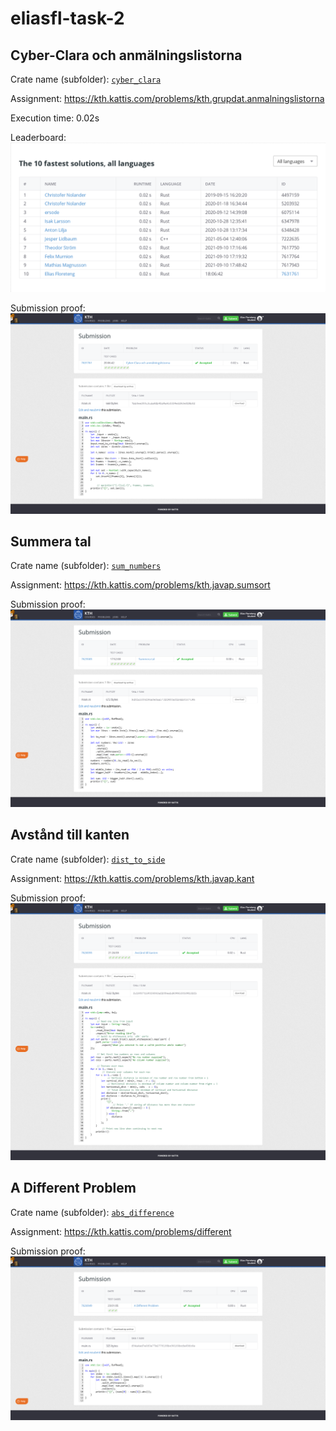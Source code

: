 # eliasfl-task-2

## Cyber-Clara och anmälningslistorna

Crate name (subfolder): [`cyber_clara`](cyber_clara/)

Assignment: https://kth.kattis.com/problems/kth.grupdat.anmalningslistorna

Execution time: 0.02s

Leaderboard:
![cyber_clara kattis leaderboard screenshot](cyber_clara/leaderboard.png)

Submission proof:
![cyber_clara kattis screenshot](cyber_clara/proof.png)

## Summera tal

Crate name (subfolder): [`sum_numbers`](sum_numbers/)

Assignment: https://kth.kattis.com/problems/kth.javap.sumsort

Submission proof:
![sum_numbers kattis screenshot](sum_numbers/proof.png)

## Avstånd till kanten

Crate name (subfolder): [`dist_to_side`](dist_to_side/)

Assignment: https://kth.kattis.com/problems/kth.javap.kant

Submission proof:
![dist_to_side kattis screenshot](dist_to_side/proof.png)

## A Different Problem

Crate name (subfolder): [`abs_difference`](abs_difference/)

Assignment: https://kth.kattis.com/problems/different

Submission proof:
![abs_difference kattis screenshot](abs_difference/proof.png)
